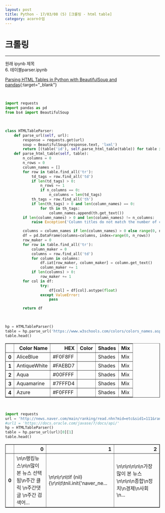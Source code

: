 ```yaml
---
layout: post
title: Python - 17/03/08 (5) [크롤링 - html table]
category: acorn수업
---
```


# 크롤링

---

원래 ipynb 제목  
6. 테이블parser.ipynb  

[Parsing HTML Tables in Python with BeautifulSoup and pandas](http://srome.github.io/Parsing-HTML-Tables-in-Python-with-BeautifulSoup-and-pandas/){:target="_blank"}  

<br>

```python
import requests
import pandas as pd
from bs4 import BeautifulSoup
```

<br>

```python
class HTMLTableParser:
    def parse_url(self, url):
        response = requests.get(url)
        soup = BeautifulSoup(response.text, 'lxml')
        return [(table('id'), self.parse_html_table(table)) for table in soup.find_all('table')]
    def parse_html_table(self, table):
        n_columns = 0
        n_rows = 0
        column_names = []
        for row in table.find_all('tr'):
            td_tags = row.find_all('td')
            if len(td_tags) > 0:
                n_rows += 1
                if n_columns == 0:
                    n_columns = len(td_tags)
            th_tags = row.find_all('th')
            if len(th_tags) > 0 and len(column_names) == 0:
                for th in th_tags:
                    column_names.append(th.get_text())
        if len(column_names) > 0 and len(column_names) != n_columns:
            raise Exception('Column titles do not match the number of columns')

        columns = column_names if len(column_names) > 0 else range(0, n_columns)
        df = pd.DataFrame(columns=columns, index=range(0, n_rows))
        row_maker = 0
        for row in table.find_all('tr'):
            column_maker = 0
            columns = row.find_all('td')
            for column in columns:
                df.iat[row_maker, column_maker] = column.get_text()
                column_maker += 1
            if len(columns) > 0:
                row_maker += 1
        for col in df:
                try:
                    df[col] = df[col].astype(float)
                except ValueError:
                    pass

        return df    
```

<br>

```python
hp = HTMLTableParser()
table = hp.parse_url('https://www.w3schools.com/colors/colors_names.asp')[0][1]
table.head()
```




<div>
<table border="1" class="dataframe">
  <thead>
    <tr style="text-align: right;">
      <th></th>
      <th>Color Name</th>
      <th>HEX</th>
      <th>Color</th>
      <th>Shades</th>
      <th>Mix</th>
    </tr>
  </thead>
  <tbody>
    <tr>
      <th>0</th>
      <td>AliceBlue</td>
      <td>#F0F8FF</td>
      <td></td>
      <td>Shades</td>
      <td>Mix</td>
    </tr>
    <tr>
      <th>1</th>
      <td>AntiqueWhite</td>
      <td>#FAEBD7</td>
      <td></td>
      <td>Shades</td>
      <td>Mix</td>
    </tr>
    <tr>
      <th>2</th>
      <td>Aqua</td>
      <td>#00FFFF</td>
      <td></td>
      <td>Shades</td>
      <td>Mix</td>
    </tr>
    <tr>
      <th>3</th>
      <td>Aquamarine</td>
      <td>#7FFFD4</td>
      <td></td>
      <td>Shades</td>
      <td>Mix</td>
    </tr>
    <tr>
      <th>4</th>
      <td>Azure</td>
      <td>#F0FFFF</td>
      <td></td>
      <td>Shades</td>
      <td>Mix</td>
    </tr>
  </tbody>
</table>
</div>


<br>

```python
import requests
url = 'http://news.naver.com/main/ranking/read.nhn?mid=etc&sid1=111&rankingType=popular_day&oid=421&aid=0002598201&date=20170308'
#url1 = 'https://docs.oracle.com/javase/7/docs/api/'
hp = HTMLTableParser()
table = hp.parse_url(url)[0][1]
table.head()
```




<div>
<table border="1" class="dataframe">
  <thead>
    <tr style="text-align: right;">
      <th></th>
      <th>0</th>
      <th>1</th>
      <th>2</th>
    </tr>
  </thead>
  <tbody>
    <tr>
      <th>0</th>
      <td>\n\n랭킹뉴스\n\n많이 본 뉴스 선택됨\n주간 클릭 \n주간댓글 \n주간 검색어...</td>
      <td>\n\n\r\n\tif (nil) {\r\n\t\tnil.init('naver_ne...</td>
      <td>\n\n\n\n\n\n가장 많이 본 뉴스\n\n\n\n종합\n정치\n경제\n사회\n...</td>
    </tr>
  </tbody>
</table>
</div>
